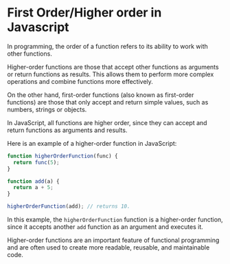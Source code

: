 # First Order/Higher order in Javascript

In programming, the order of a function refers to its ability to work with other functions.

Higher-order functions are those that accept other functions as arguments or return functions as results. This allows them to perform more complex operations and combine functions more effectively.

On the other hand, first-order functions (also known as first-order functions) are those that only accept and return simple values, such as numbers, strings or objects.

In JavaScript, all functions are higher order, since they can accept and return functions as arguments and results.

Here is an example of a higher-order function in JavaScript:

```javascript
function higherOrderFunction(func) {
  return func(5);
}

function add(a) {
  return a + 5;
}

higherOrderFunction(add); // returns 10.

```
In this example, the `higherOrderFunction` function is a higher-order function, since it accepts another `add` function as an argument and executes it.

Higher-order functions are an important feature of functional programming and are often used to create more readable, reusable, and maintainable code.